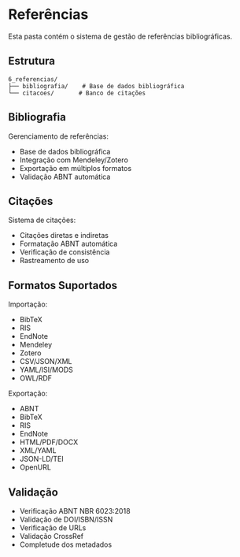# Referências

Esta pasta contém o sistema de gestão de referências bibliográficas.

## Estrutura

```
6_referencias/
├── bibliografia/    # Base de dados bibliográfica
└── citacoes/       # Banco de citações
```

## Bibliografia
Gerenciamento de referências:
- Base de dados bibliográfica
- Integração com Mendeley/Zotero
- Exportação em múltiplos formatos
- Validação ABNT automática

## Citações
Sistema de citações:
- Citações diretas e indiretas
- Formatação ABNT automática
- Verificação de consistência
- Rastreamento de uso

## Formatos Suportados
Importação:
- BibTeX
- RIS
- EndNote
- Mendeley
- Zotero
- CSV/JSON/XML
- YAML/ISI/MODS
- OWL/RDF

Exportação:
- ABNT
- BibTeX
- RIS
- EndNote
- HTML/PDF/DOCX
- XML/YAML
- JSON-LD/TEI
- OpenURL

## Validação
- Verificação ABNT NBR 6023:2018
- Validação de DOI/ISBN/ISSN
- Verificação de URLs
- Validação CrossRef
- Completude dos metadados 